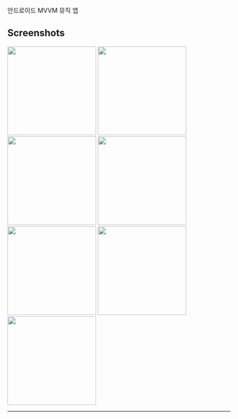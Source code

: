 안드로이드 MVVM 뮤직 앱



Screenshots
-----------------

<div>
<img width="200" src="https://user-images.githubusercontent.com/70811978/92327196-ea004880-f092-11ea-941b-d3922e50ed30.jpg">
  
<img width="200" src="https://user-images.githubusercontent.com/70811978/92327189-e076e080-f092-11ea-971c-738a87a60212.jpg">

<img width="200" src="https://user-images.githubusercontent.com/70811978/92327191-e371d100-f092-11ea-9653-a9b8f99b27a6.jpg">
  
<img width="200" src="https://user-images.githubusercontent.com/70811978/92327198-ed93cf80-f092-11ea-8e7c-bd73afd3f7c5.jpg">


<img width="200" src="https://user-images.githubusercontent.com/70811978/92327196-ea004880-f092-11ea-941b-d3922e50ed30.jpg">

<img width="200" src="https://user-images.githubusercontent.com/70811978/92327196-ea004880-f092-11ea-941b-d3922e50ed30.jpg">

<img width="200" src="https://user-images.githubusercontent.com/70811978/92327196-ea004880-f092-11ea-941b-d3922e50ed30.jpg">
  
</div>

--------------------
